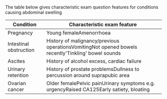 The table below gives characteristic exam question features for conditions causing abdominal swelling  
  


| **Condition** | **Characteristic exam feature** |
| --- | --- |
| Pregnancy | Young femaleAmenorrhoea |
| Intestinal obstruction | History of malignancy/previous operationsVomitingNot opened bowels recently'Tinkling' bowel sounds |
| Ascites | History of alcohol excess, cardiac failure |
| Urinary retention | History of prostate problemsDullness to percussion around suprapubic area |
| Ovarian cancer | Older femalePelvic painUrinary symptoms e.g. urgencyRaised CA125Early satiety, bloating |

